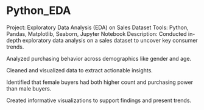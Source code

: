 # Python_EDA
Project: Exploratory Data Analysis (EDA) on Sales Dataset
Tools: Python, Pandas, Matplotlib, Seaborn, Jupyter Notebook
Description:
Conducted in-depth exploratory data analysis on a sales dataset to uncover key consumer trends.

Analyzed purchasing behavior across demographics like gender and age.

Cleaned and visualized data to extract actionable insights.

Identified that female buyers had both higher count and purchasing power than male buyers.

Created informative visualizations to support findings and present trends.
